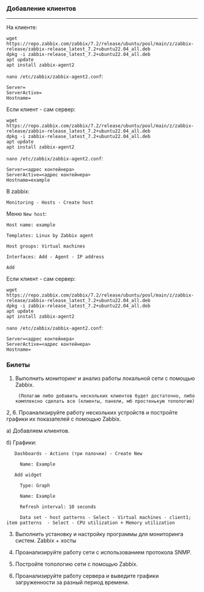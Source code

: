 ### Добавление клиентов
---
На клиенте:
```
wget https://repo.zabbix.com/zabbix/7.2/release/ubuntu/pool/main/z/zabbix-release/zabbix-release_latest_7.2+ubuntu22.04_all.deb
dpkg -i zabbix-release_latest_7.2+ubuntu22.04_all.deb
apt update 
apt install zabbix-agent2
```
`nano /etc/zabbix/zabbix-agent2.conf`:
```
Server=
ServerActive=
Hostname=
```
Если клиент - сам сервер:
```
wget https://repo.zabbix.com/zabbix/7.2/release/ubuntu/pool/main/z/zabbix-release/zabbix-release_latest_7.2+ubuntu22.04_all.deb
dpkg -i zabbix-release_latest_7.2+ubuntu22.04_all.deb
apt update 
apt install zabbix-agent2
```
`nano /etc/zabbix/zabbix-agent2.conf`:
```
Server=<адрес контейнера>
ServerActive=<адрес контейнера>
Hostname=example
```

В zabbix:

  `Monitoring - Hosts - Create host`

Меню `New host`: 
    
    Host name: example
  
    Templates: Linux by Zabbix agent
  
    Host groups: Virtual machines
  
    Interfaces: Add - Agent - IP address
  
    Add

Если клиент - сам сервер:
```
wget https://repo.zabbix.com/zabbix/7.2/release/ubuntu/pool/main/z/zabbix-release/zabbix-release_latest_7.2+ubuntu22.04_all.deb
dpkg -i zabbix-release_latest_7.2+ubuntu22.04_all.deb
apt update 
apt install zabbix-agent2
```
`nano /etc/zabbix/zabbix-agent2.conf`:
```
Server=<адрес контейнера>
ServerActive=<адрес контейнера>
Hostname=
```

### Билеты
1. Выполнить мониторинг и анализ работы локальной сети с помощью Zabbix.

        (Полагаю либо добавить нескольких клиентов будет достаточно, либо комплексно сделать все (клиенты, панели, мб простенькую топологию)

2, 6. Проанализируйте работу нескольких устройств и постройте графики их показателей с помощью Zabbix. 

  а) Добавляем клиентов.
  
  б) Графики:

       Dashboards - Actions (три палочки) - Create New
     
         Name: Example
     
       Add widget
     
         Type: Graph
     
         Name: Example
     
         Refresh interval: 10 seconds
     
         Data set - host patterns - Select - Virtual machines - client1; item patterns  - Select - CPU utilization + Memory utilization
         
3. Выполнить установку и настройку программы для мониторинга систем.
   Zabbix + хосты

5. Проанализируйте работу сети с использованием протокола SNMP.
  

7. Постройте топологию сети с помощью Zabbix.

8. Проанализируйте работу сервера и выведите графики загруженности за разный период времени.
